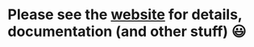 # Please see the [website](https://elect-app.github.io/) for details, documentation (and other stuff) :smiley:



